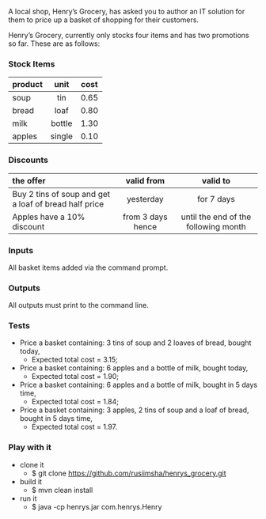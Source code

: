 A local shop, Henry’s Grocery, has asked you to author an IT solution for them to price up a basket of shopping for their customers.

Henry’s Grocery, currently only stocks four items and has two promotions so far. These are as follows:

### Stock Items

|  **product** | **unit**   | **cost** |
| :---  | :---: | :---: |
|  soup    | tin    | 0.65 |
|  bread   | loaf   | 0.80 |
|  milk    | bottle | 1.30 |
|  apples  | single | 0.10 |

### Discounts

| **the offer**| **valid from** | **valid to** | 
| :---     | :---: | :---: |    
| Buy 2 tins of soup and get a loaf of bread half price | yesterday | for 7 days |
| Apples have a 10% discount | from 3 days hence | until the end of the following month |

### Inputs
All basket items added via the command prompt.

### Outputs
All outputs must print to the command line.

### Tests
- Price a basket containing: 3 tins of soup and 2 loaves of bread, bought today,
    - Expected total cost = 3.15;
- Price a basket containing: 6 apples and a bottle of milk, bought today,
    - Expected total cost = 1.90;
- Price a basket containing: 6 apples and a bottle of milk, bought in 5 days time,
    - Expected total cost = 1.84;
- Price a basket containing: 3 apples, 2 tins of soup and a loaf of bread, bought in 5 days time,
    - Expected total cost = 1.97.

### Play with it

- clone it
  - $ git clone https://github.com/rusiimsha/henrys_grocery.git
- build it
  - $ mvn clean install
- run it
  - $ java -cp henrys.jar com.henrys.Henry

